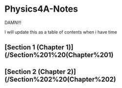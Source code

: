 # Physics4A-Notes
DAMN!!!

I will update this as a table of contents when i have time
## [Section 1 (Chapter 1)](/Section%201%20(Chapter%201)
## [Section 2 (Chapter 2)](/Section%202%20(Chapter%202)
